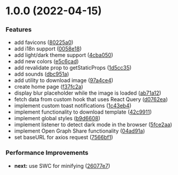 # 1.0.0 (2022-04-15)


### Features

* add favicons ([80225a0](https://github.com/fariasmateuss/meme-generator/commit/80225a0ceb66a6a2938cd4c0fa572bc19e5c7413))
* add i18n support ([0058e18](https://github.com/fariasmateuss/meme-generator/commit/0058e18381e59a0920159abf411d94f7a268f099))
* add light/dark theme support ([4cba050](https://github.com/fariasmateuss/meme-generator/commit/4cba050702bc4a5691b3853233bded0134aeb5f2))
* add new colors ([e5c6cad](https://github.com/fariasmateuss/meme-generator/commit/e5c6cad5b0eb6cae713f2c804af2cd15415220b1))
* add revalidate prop to getStaticProps ([1d5cc35](https://github.com/fariasmateuss/meme-generator/commit/1d5cc35a904f9d2ebfcb5734adcb8b10d4016f1d))
* add sounds ([dbc951a](https://github.com/fariasmateuss/meme-generator/commit/dbc951a402be5fa887eb0b909bad3edfdad389b1))
* add utility to download image ([97a4ce4](https://github.com/fariasmateuss/meme-generator/commit/97a4ce49ecd848d61f95ac7044ac40622a948a0a))
* create home page ([f37fc2a](https://github.com/fariasmateuss/meme-generator/commit/f37fc2af24c57df4fa0acb5e60131f555a4e2184))
* display blur placeholder while the image is loaded ([ab71a12](https://github.com/fariasmateuss/meme-generator/commit/ab71a12e321ee2f2044ba57c0e6d2935b5aa77e6))
* fetch data from custom hook that uses React Query ([d0762ea](https://github.com/fariasmateuss/meme-generator/commit/d0762ea7118c610c00bf245b9531153f06c84652))
* implement custom toast notifications ([1c43eb4](https://github.com/fariasmateuss/meme-generator/commit/1c43eb46d789bdb1b5e6fc6965be7b4efdf97867))
* implement functionality to download template ([42c9911](https://github.com/fariasmateuss/meme-generator/commit/42c991184e5ba4297ce87e704fe76f757b083d37))
* implement global styles ([b9d6608](https://github.com/fariasmateuss/meme-generator/commit/b9d6608b745e24b597931d61e40446cb0c30ae32))
* implement listener to detect dark mode in the browser ([5fce2aa](https://github.com/fariasmateuss/meme-generator/commit/5fce2aad45ebafe906a8945fa1e7c9b08d43f769))
* implement Open Graph Share functionality ([04ad91a](https://github.com/fariasmateuss/meme-generator/commit/04ad91abebde2af749fec547217b69d7774f3557))
* set baseURL for axios request ([7566bf1](https://github.com/fariasmateuss/meme-generator/commit/7566bf17d3ace94fe79abbce6dc33f856227f2b1))


### Performance Improvements

* **next:** use SWC for minifying ([26077e7](https://github.com/fariasmateuss/meme-generator/commit/26077e728357d3d8972511f2e485e9c66e8e72c1))
